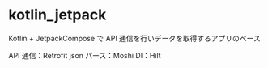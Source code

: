 # kotlin_jetpack
Kotlin + JetpackCompose で API 通信を行いデータを取得するアプリのベース

API 通信：Retrofit
json パース：Moshi
DI：Hilt
